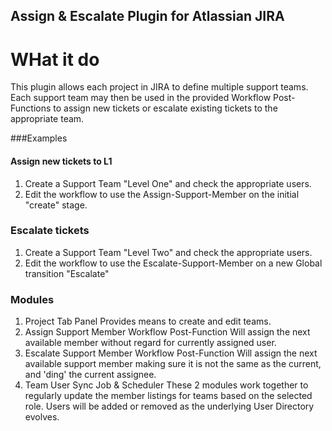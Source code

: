 Assign & Escalate Plugin for Atlassian JIRA
-------------------------------------------



WHat it do
==========

This plugin allows each project in JIRA to define multiple support teams. Each support team may then be used in the provided Workflow Post-Functions to assign new tickets or escalate existing tickets to the appropriate team.


###Examples

#### Assign new tickets to L1
1. Create a Support Team "Level One" and check the appropriate users.
1. Edit the workflow to use the Assign-Support-Member on the initial "create" stage.

### Escalate tickets
1. Create a Support Team "Level Two" and check the appropriate users.
1. Edit the workflow to use the Escalate-Support-Member on a new Global transition "Escalate"



### Modules
1. Project Tab Panel
Provides means to create and edit teams.
1. Assign Support Member Workflow Post-Function
Will assign the next available member without regard for currently assigned user.
1. Escalate Support Member Workflow Post-Function
Will assign the next available support member making sure it is not the same as the current, and 'ding' the current assignee.
1. Team User Sync Job & Scheduler
These 2 modules work together to regularly update the member listings for teams based on the selected role. Users will be added or removed as the underlying User Directory evolves.



